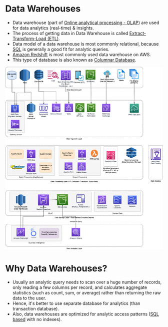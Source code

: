 # Data Warehouses
- Data warehouse (part of [Online analytical processing - OLAP](../../../3_DatabaseServices/OLTPvsOTAP.md)) are used for data analytics (real-time) & insights.
- The process of getting data in Data Warehouse is called [Extract-Transform-Load (ETL)](../../ETLServices/Readme.md).
- Data model of a data warehouse is most commonly relational, because [SQL](../../../3_DatabaseServices/7_SQL-Databases/Readme.md) is generally a good fit for analytic queries.
- [Amazon Redshift](../../../2_AWSServices/10_BigDataServices/StorageDBs/DataWarehouse/AmazonRedshift.md) is most commonly used data warehouse on AWS.
- This type of database is also known as [Columnar Database](https://aws.amazon.com/nosql/columnar/).

![](../../Data-Architecture-ETL-Ingestion-Processing-Analytics.png)

# Why Data Warehouses?
- Usually an analytic query needs to scan over a huge number of records, only reading a few columns per record, and calculates aggregate statistics (such as count, sum, or average) rather than returning the raw data to the user.
- Hence, it's better to use separate database for analytics (than transaction database).
- Also, data warehouses are optimized for analytic access patterns ([SQL based](../../../3_DatabaseServices/7_SQL-Databases/Readme.md) with no indexes).
